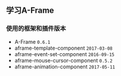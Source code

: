 ## 学习A-Frame

### 使用的框架和插件版本

- A-Frame `0.6.1`
- aframe-template-component `2017-03-08`
- aframe-event-set-component `2016-09-15`
- aframe-mouse-cursor-component `0.5.2`
- aframe-animation-component `2017-05-11`